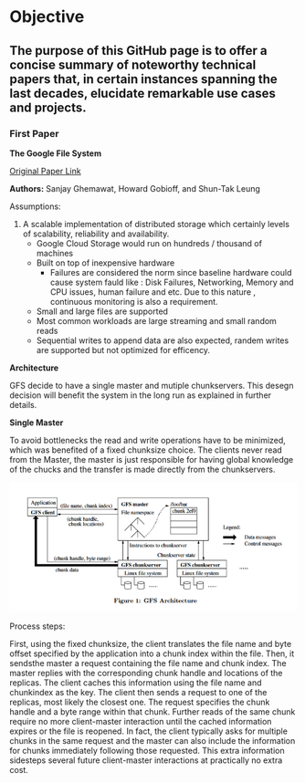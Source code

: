 # Objective
## The purpose of this GitHub page is to offer a concise summary of noteworthy technical papers that, in certain instances spanning the last decades, elucidate remarkable use cases and projects.


### First Paper

**The Google File System**

[Original Paper Link](https://static.googleusercontent.com/media/research.google.com/en//archive/gfs-sosp2003.pdf)

**Authors:** Sanjay Ghemawat, Howard Gobioff, and Shun-Tak Leung

Assumptions:

1. A scalable implementation of distributed storage which certainly levels of scalability, reliability and availability.
   * Google Cloud Storage would run on hundreds / thousand of machines
   * Built on top of inexpensive hardware
     * Failures are considered the norm since baseline hardware could cause system fauld like : Disk Failures, Networking, Memory and CPU issues, human failure and etc. Due to this nature , continuous monitoring is also a requirement.
   * Small and large files are supported
   * Most common workloads are large streaming and small random reads
   * Sequential writes to append data are also expected, randem writes are supported but not optimized for efficency.

**Architecture**

GFS decide to have a single master and mutiple chunkservers.
This desegn decision will benefit the system in the long run as explained in further details.

**Single Master**

To avoid bottlenecks the read and write operations have to be minimized, which was benefited of a fixed chunksize choice.
The clients never read from the Master, the master is just responsible for having global knowledge of the chucks and the transfer is made directly from the chunkservers.

![Figure 1](/Images/GFS-Fig1.png)

Process steps:

First, using the fixed chunksize, the client translates the file name and byte offset specified by the application into a chunk index within the file. Then, it sendsthe master a request containing the file name and chunk index. The master replies with the corresponding chunk handle and locations of the replicas. The client caches this information using the file name and chunkindex as the key. The client then sends a request to one of the replicas, most likely the closest one. The request specifies the chunk handle and a byte range within that chunk. Further reads of the same chunk require no more client-master interaction until the cached information expires or the file is reopened. In fact, the client typically asks for multiple chunks in the same request and the master can also include the information for chunks immediately following those requested. This extra information sidesteps several future client-master interactions at practically no extra cost.

